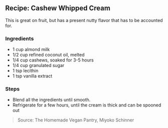 ## Recipe: Cashew Whipped Cream
This is great on fruit, but has a present nutty flavor that has to be accounted for.  


### Ingredients
 - 1 cup almond milk
 - 1/2 cup refined coconut oil, melted
 - 1/4 cup cashews, soaked for 3-5 hours
 - 1/4 cup granulated sugar
 - 1 tsp lecithin
 - 1 tsp vanilla extract

### Steps
 - Blend all the ingredients until smooth.
 - Refrigerate for a few hours, until the cream is thick and can be spooned out

> Source: The Homemade Vegan Pantry, Miyoko Schinner